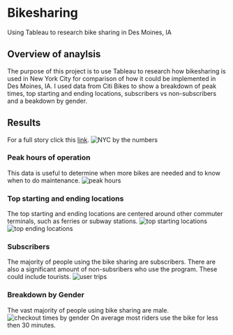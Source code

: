 # Bikesharing
Using Tableau to research bike sharing in Des Moines, IA

## Overview of anaylsis
The purpose of this project is to use Tableau to research how bikesharing is used in New York City for comparison of how it could be implemented in Des Moines, IA.  I used data from Citi Bikes to show a breakdown of peak times, top starting and ending locations, subscribers vs non-subscribers and a beakdown by gender.

## Results
For a full story click this [link](https://public.tableau.com/app/profile/bethany.knowlton/viz/BikesharingChallenge_16556013325960/CitiBikeAnalysis?publish=yes).
![NYC by the numbers](https://user-images.githubusercontent.com/96890065/174495469-b6f50148-8bd3-4594-bc35-1ef286294107.JPG)

### Peak hours of operation
This data is useful to determine when more bikes are needed and to know when to do maintenance.
![peak hours](https://user-images.githubusercontent.com/96890065/174495257-c1d95357-74ea-46fa-b908-84619e42bb8f.JPG)

### Top starting and ending locations
The top starting and ending locations are centered around other commuter terminals, such as ferries or subway stations.
![top starting locations](https://user-images.githubusercontent.com/96890065/174495315-756a3e82-f0ec-47c4-bdf0-0d433ebd8e50.JPG)
![top ending locations](https://user-images.githubusercontent.com/96890065/174495316-00a6784c-0f5e-467e-b0c5-c8cd51cb3520.JPG)

### Subscribers
The majority of people using the bike sharing are subscribers.  There are also a significant amount of non-subsribers who use the program.  These could include tourists. 
![user trips](https://user-images.githubusercontent.com/96890065/174495439-868b2200-76b3-4a40-b983-47c4f923544b.JPG)

### Breakdown by Gender
The vast majority of people using bike sharing are male.
![checkout times by gender](https://user-images.githubusercontent.com/96890065/174495475-d1dbe0d2-93e4-4bed-9966-3a41c14df47c.JPG)
On average most riders use the bike for less then 30 minutes. 
